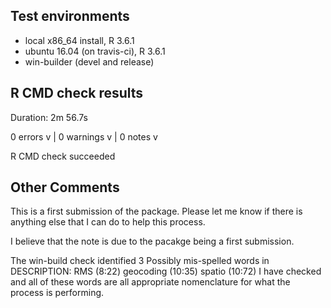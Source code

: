 ## Test environments
* local x86_64 install, R 3.6.1
* ubuntu 16.04 (on travis-ci), R 3.6.1
* win-builder (devel and release)

## R CMD check results
Duration: 2m 56.7s

0 errors v | 0 warnings v | 0 notes v

R CMD check succeeded

## Other Comments
This is a first submission of the package. Please let me know if there
is anything else that I can do to help this process.

I believe that the note is due to the pacakge being a first submission.

The win-build check identified 3 Possibly mis-spelled words in DESCRIPTION:
RMS (8:22)
geocoding (10:35)
spatio (10:72)
I have checked and all of these words are all appropriate nomenclature for what
the process is performing.

